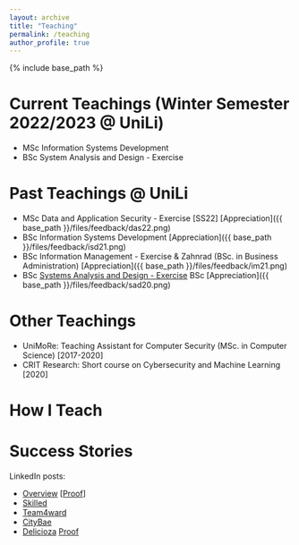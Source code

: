 ```yaml
---
layout: archive
title: "Teaching"
permalink: /teaching
author_profile: true
---
```


{% include base_path %}

Current Teachings (Winter Semester 2022/2023 @ UniLi)
======
* <span class='badge badge-primary'><i class="fa fa-graduation-cap" aria-hidden="true"></i>MSc</span> Information Systems Development 
* <span class='badge badge-danger'><i class="fa fa-graduation-cap" aria-hidden="true"></i>BSc</span> System Analysis and Design - Exercise 

Past Teachings @ UniLi
======
* <span class='badge badge-primary'><i class="fa fa-graduation-cap" aria-hidden="true"></i>MSc</span> Data and Application Security - Exercise [SS22] [Appreciation]({{ base_path }}/files/feedback/das22.png)
* <span class='badge badge-danger'><i class="fa fa-graduation-cap" aria-hidden="true"></i>BSc</span> Information Systems Development <i class="fa fa-graduation-cap" aria-hidden="true"></i> [Appreciation]({{ base_path }}/files/feedback/isd21.png)
* <span class='badge badge-danger'><i class="fa fa-graduation-cap" aria-hidden="true"></i>BSc</span> Information Management - Exercise & Zahnrad (BSc. in Business Administration) [Appreciation]({{ base_path }}/files/feedback/im21.png)
* <span class='badge badge-danger'><i class="fa fa-graduation-cap" aria-hidden="true"></i>BSc</span> [Systems Analysis and Design - Exercise](https://my.uni.li/tabid/251/id/59692.67/default.aspx) <span class='badge badge-danger'>BSc</span> [Appreciation]({{ base_path }}/files/feedback/sad20.png)
 
Other Teachings
====== 
* UniMoRe: Teaching Assistant for Computer Security (MSc. in Computer Science) [2017-2020]
* CRIT Research: Short course on Cybersecurity and Machine Learning [2020]


How I Teach
====== 



Success Stories
======

LinkedIn posts:
* [Overview](https://www.linkedin.com/pulse/computer-science-fun-universit-t-liechtenstein/) [[Proof]({{base_path}}/files/success/isd21_overview.png)]
* [Skilled](https://www.linkedin.com/pulse/how-select-most-suitable-employee-given-task-/)
* [Team4ward](https://www.linkedin.com/pulse/looking-cheap-fuel-station-nearby-ask-alexa-/)
* [CityBae](https://www.linkedin.com/pulse/planning-next-city-visit-let-citybae-guide-you-/)
* [Delicioza](https://www.linkedin.com/posts/advije-rizvani-124006227_unili-university-liechtenstein-activity-6912382791099793408-VzgR?utm_source=linkedin_share&utm_medium=member_desktop_web)
<a class="btn btn-outline-primary my-1 mr-1 btn-sm" href="{{ base_path }}/files/success/isd21_overview.png" target="_blank" rel="noopener">Proof</a>

